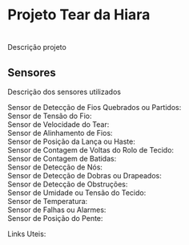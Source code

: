 # Projeto  Tear da Hiara <h1>

Descrição projeto

## Sensores

Descrição dos sensores utilizados

Sensor de Detecção de Fios Quebrados ou Partidos:<br>
Sensor de Tensão do Fio:<br>
Sensor de Velocidade do Tear:<br>
Sensor de Alinhamento de Fios:<br>
Sensor de Posição da Lança ou Haste:<br>
Sensor de Contagem de Voltas do Rolo de Tecido:<br>
Sensor de Contagem de Batidas:<br>
Sensor de Detecção de Nós:<br>
Sensor de Detecção de Dobras ou Drapeados:<br>
Sensor de Detecção de Obstruções:<br>
Sensor de Umidade ou Tensão do Tecido:<br>
Sensor de Temperatura:<br>
Sensor de Falhas ou Alarmes:<br>
Sensor de Posição do Pente:<br>

Links Uteis:
![]()
